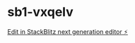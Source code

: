# sb1-vxqelv

[Edit in StackBlitz next generation editor ⚡️](https://stackblitz.com/~/github.com/Osku/sb1-vxqelv)